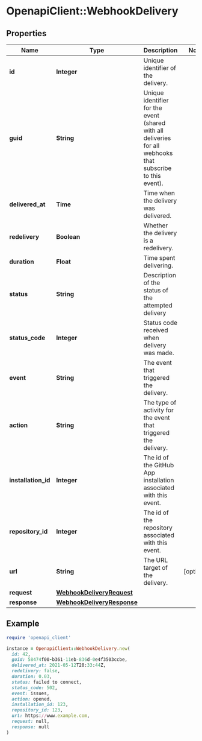 # OpenapiClient::WebhookDelivery

## Properties

| Name | Type | Description | Notes |
| ---- | ---- | ----------- | ----- |
| **id** | **Integer** | Unique identifier of the delivery. |  |
| **guid** | **String** | Unique identifier for the event (shared with all deliveries for all webhooks that subscribe to this event). |  |
| **delivered_at** | **Time** | Time when the delivery was delivered. |  |
| **redelivery** | **Boolean** | Whether the delivery is a redelivery. |  |
| **duration** | **Float** | Time spent delivering. |  |
| **status** | **String** | Description of the status of the attempted delivery |  |
| **status_code** | **Integer** | Status code received when delivery was made. |  |
| **event** | **String** | The event that triggered the delivery. |  |
| **action** | **String** | The type of activity for the event that triggered the delivery. |  |
| **installation_id** | **Integer** | The id of the GitHub App installation associated with this event. |  |
| **repository_id** | **Integer** | The id of the repository associated with this event. |  |
| **url** | **String** | The URL target of the delivery. | [optional] |
| **request** | [**WebhookDeliveryRequest**](WebhookDeliveryRequest.md) |  |  |
| **response** | [**WebhookDeliveryResponse**](WebhookDeliveryResponse.md) |  |  |

## Example

```ruby
require 'openapi_client'

instance = OpenapiClient::WebhookDelivery.new(
  id: 42,
  guid: 58474f00-b361-11eb-836d-0e4f3503ccbe,
  delivered_at: 2021-05-12T20:33:44Z,
  redelivery: false,
  duration: 0.03,
  status: failed to connect,
  status_code: 502,
  event: issues,
  action: opened,
  installation_id: 123,
  repository_id: 123,
  url: https://www.example.com,
  request: null,
  response: null
)
```

